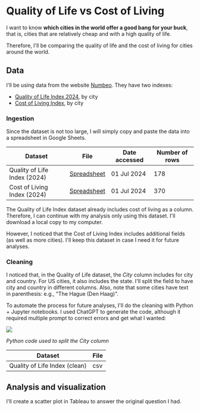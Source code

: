 # Quality of Life vs Cost of Living

I want to know **which cities in the world offer a good bang for your buck**, that is, cities that are relatively cheap and with a high quality of life. 

Therefore, I'll be comparing the quality of life and the cost of living for cities around the world. 



## Data

I'll be using data from the website [Numbeo](https://www.numbeo.com/cost-of-living/). They have two indexes:

* [Quality of Life Index 2024](https://www.numbeo.com/quality-of-life/rankings.jsp), by city
* [Cost of Living Index](https://www.numbeo.com/cost-of-living/rankings.jsp), by city



###  Ingestion

Since the dataset is not too large, I will simply copy and paste the data into a spreadsheet in Google Sheets.

| Dataset                      | File                                                         | Date accessed | Number of rows |
| ---------------------------- | ------------------------------------------------------------ | ------------- | -------------- |
| Quality of Life Index (2024) | [Spreadsheet](https://docs.google.com/spreadsheets/d/1DhfMyU7d0Bxpt5o1_Z3fuSz3ThjcGFBFzS1Yi59osuY/edit?usp=sharing) | 01 Jul 2024   | 178            |
| Cost of Living Index (2024)  | [Spreadsheet](https://docs.google.com/spreadsheets/d/1DhfMyU7d0Bxpt5o1_Z3fuSz3ThjcGFBFzS1Yi59osuY/edit?usp=sharing) | 01 Jul 2024   | 370            |

The Quality of Life Index dataset already includes cost of living as a column. Therefore, I can continue with my analysis only using this dataset. I'll download a local copy to my computer.

However, I noticed that the Cost of Living Index includes additional fields (as well as more cities). I'll keep this dataset in case I need it for future analyses.



### Cleaning

I noticed that, in the Quality of Life dataset, the *City* column includes for city and country. For US cities, it also includes the state. I'll split the field to have city and country in different columns. Also, note that some cities have text in parenthesis: e.g., "The Hague (Den Haag)".

To automate the process for future analyses, I'll do the cleaning with Python + Jupyter notebooks. I used ChatGPT to generate the code, although it required multiple prompt to correct errors and get what I wanted:

![](C:\Users\franpc\Documents\Programming_Projects\Numbeo_Quality_of_Life\Code_for_cleaning_snippet.JPG)

 *Python code used to split the City column*

| Dataset                       | File |
| ----------------------------- | ---- |
| Quality of Life Index (clean) | csv  |



## Analysis and visualization

I'll create a scatter plot in Tableau to answer the original question I had. 

